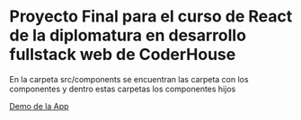 # Proyecto Final para el curso de React de la diplomatura en desarrollo fullstack web de CoderHouse

En la carpeta src/components se encuentran las carpeta con los componentes y dentro estas carpetas los componentes hijos

[Demo de la App](https://avra-studio.vercel.app)
